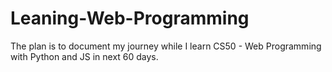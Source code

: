 # Leaning-Web-Programming
The plan is to document my journey while I learn CS50 - Web Programming with Python and JS in next 60 days.
